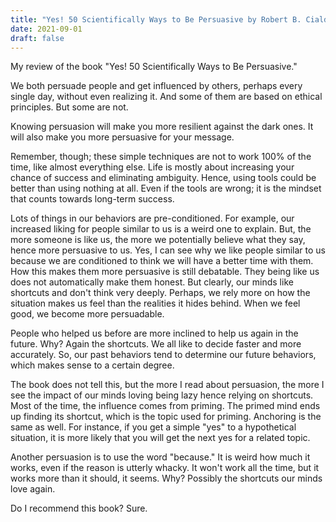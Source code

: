 ```yaml
---
title: "Yes! 50 Scientifically Ways to Be Persuasive by Robert B. Cialdini"
date: 2021-09-01
draft: false
---
```


My review of the book "Yes! 50 Scientifically Ways to Be Persuasive."

We both persuade people and get influenced by others, perhaps every single day, without even realizing it. And some of them are based on ethical principles. But some are not. 

Knowing persuasion will make you more resilient against the dark ones. It will also make you more persuasive for your message. 

Remember, though; these simple techniques are not to work 100% of the time, like almost everything else. Life is mostly about increasing your chance of success and eliminating ambiguity. Hence, using tools could be better than using nothing at all. Even if the tools are wrong; it is the mindset that counts towards long-term success.

Lots of things in our behaviors are pre-conditioned. For example, our increased liking for people similar to us is a weird one to explain. But, the more someone is like us, the more we potentially believe what they say, hence more persuasive to us. Yes, I can see why we like people similar to us because we are conditioned to think we will have a better time with them. How this makes them more persuasive is still debatable. They being like us does not automatically make them honest. But clearly, our minds like shortcuts and don't think very deeply. Perhaps, we rely more on how the situation makes us feel than the realities it hides behind. When we feel good, we become more persuadable.

People who helped us before are more inclined to help us again in the future. Why? Again the shortcuts. We all like to decide faster and more accurately. So, our past behaviors tend to determine our future behaviors, which makes sense to a certain degree. 

The book does not tell this, but the more I read about persuasion, the more I see the impact of our minds loving being lazy hence relying on shortcuts. Most of the time, the influence comes from priming. The primed mind ends up finding its shortcut, which is the topic used for priming. Anchoring is the same as well. For instance, if you get a simple "yes" to a hypothetical situation, it is more likely that you will get the next yes for a related topic.

Another persuasion is to use the word "because." It is weird how much it works, even if the reason is utterly whacky. It won't work all the time, but it works more than it should, it seems. Why? Possibly the shortcuts our minds love again.

Do I recommend this book? Sure.
